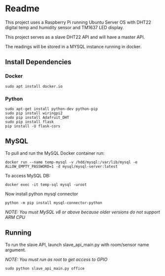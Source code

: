 # Readme

This project uses a Raspberry Pi running Ubuntu Server OS 
with DHT22 digital temp and humidity sensor and TM1637 LED display.

This project serves as a slave DHT22 API and will have a master API.

The readings will be stored in a MYSQL instance running in docker.

## Install Dependencies

### Docker

```$xslt
sudo apt install docker.io
```

### Python 

```$xslt
sudo apt-get install python-dev python-pip
sudo pip install wiringpi2
sudo pip install Adafruit_DHT
sudo pip install flask
pip install -U flask-cors
```

## MySQL

To pull and run the MySQL Docker container run:

```$xslt
docker run --name temp-mysql -v /hdd/mysql:/var/lib/mysql -e ALLOW_EMPTY_PASSWORD=1 -d mysql/mysql-server:latest
```

To access MySQL DB: 

```$xslt
docker exec -it temp-sql mysql -uroot
```

Now install python mysql connector

```$xslt
python -m pip install mysql-connector-python 
```

_*NOTE: You must MySQL v8 or above because older versions do not support ARM CPU*_

## Running

To run the slave API, launch slave_api_main.py with room/sensor name argument.

_*NOTE: You must run as root to get access to GPIO*_

```$xslt
sudo python slave_api_main.py office
```
